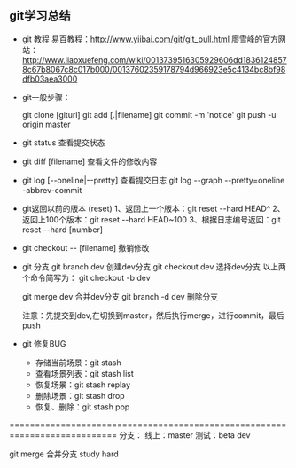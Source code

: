 ## git学习总结
* git 教程
	易百教程：http://www.yiibai.com/git/git_pull.html
	廖雪峰的官方网站：http://www.liaoxuefeng.com/wiki/0013739516305929606dd18361248578c67b8067c8c017b000/00137602359178794d966923e5c4134bc8bf98dfb03aea3000
* git一般步骤：

	git clone [giturl]
	git add [.|filename]
	git commit -m 'notice'
	git push -u origin master


* git status 查看提交状态
* git diff [filename] 查看文件的修改内容
* git log [--oneline|--pretty] 查看提交日志
  git log --graph --pretty=oneline -abbrev-commit
* git返回以前的版本 (reset)
	1、返回上一个版本：git reset --hard HEAD^
	2、返回上100个版本：git reset --hard HEAD~100
	3、根据日志编号返回：git reset --hard [number]

* git checkout -- [filename] 撤销修改


* git 分支
	git branch dev 创建dev分支
	git checkout dev 选择dev分支
	以上两个命令简写为： git checkout -b dev
	
	git merge dev 合并dev分支
	git branch -d dev 删除分支

	注意：先提交到dev,在切换到master，然后执行merge，进行commit，最后push

* git 修复BUG
	+ 存储当前场景：git stash
	+ 查看场景列表：git stash list
	+ 恢复场景：git stash replay
	+ 删除场景：git stash drop
	+ 恢复、删除：git stash pop 

===========================================================================
分支：
线上：master
测试：beta
dev

git merge 合并分支
study hard
